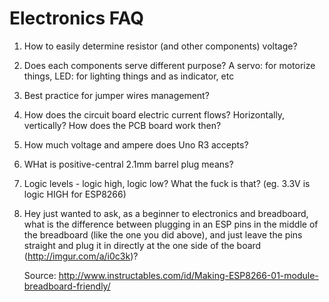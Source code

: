 # Electronics FAQ

1. How to easily determine resistor (and other components) voltage?

2. Does each components serve different purpose? A servo: for motorize things, LED: for lighting things and as indicator, etc

3. Best practice for jumper wires management?

4. How does the circuit board electric current flows? Horizontally, vertically? How does the PCB board work then?

4. How much voltage and ampere does Uno R3 accepts?

5. WHat is positive-central 2.1mm barrel plug means?

6. Logic levels - logic high, logic low? What the fuck is that? (eg. 3.3V is logic HIGH for ESP8266)

7. Hey just wanted to ask, as a beginner to electronics and breadboard, what is the difference between plugging in an ESP pins in the middle of the breadboard (like the one you did above), and just leave the pins straight and plug it in directly at the one side of the board (http://imgur.com/a/i0c3k)?

    Source: http://www.instructables.com/id/Making-ESP8266-01-module-breadboard-friendly/